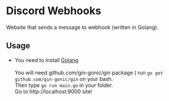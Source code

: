 # Discord Webhooks

Website that sends a message to webhook (written in Golang).

## Usage

* You need to install [Golang](https://golang.org)
<br><br> You will need github.com/gin-gonic/gin package ( run `go get github.com/gin-gonic/gin` on your bash.
<br> Then type `go run main.go` in your folder. 
<br> Go to http://localhost:9000 site!
